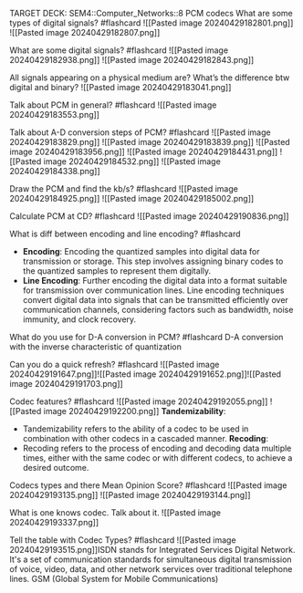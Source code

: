 TARGET DECK: SEM4::Computer_Networks::8 PCM codecs
What are some types of digital signals? #flashcard 
![[Pasted image 20240429182801.png]]
![[Pasted image 20240429182807.png]]
<!--ID: 1714408180725-->


What are some digital signals? #flashcard 
![[Pasted image 20240429182938.png]]
![[Pasted image 20240429182843.png]]
<!--ID: 1714408180731-->


All signals appearing on a physical medium are?
What’s the difference btw digital and binary?
![[Pasted image 20240429183041.png]]

Talk about PCM in general? #flashcard 
![[Pasted image 20240429183553.png]]
<!--ID: 1714408556437-->


Talk about A-D conversion steps of PCM? #flashcard 
![[Pasted image 20240429183829.png]]
![[Pasted image 20240429183839.png]]
![[Pasted image 20240429183956.png]]
![[Pasted image 20240429184431.png]]
![[Pasted image 20240429184532.png]]
![[Pasted image 20240429184338.png]]
<!--ID: 1714408736577-->

Draw the PCM and find the kb/s? #flashcard 
![[Pasted image 20240429184925.png]]
![[Pasted image 20240429185002.png]]
<!--ID: 1714410914926-->


Calculate PCM at CD? #flashcard 
![[Pasted image 20240429190836.png]]
<!--ID: 1714410914932-->



What is diff between encoding and line encoding? #flashcard 
- **Encoding**: Encoding the quantized samples into digital data for transmission or storage. This step involves assigning binary codes to the quantized samples to represent them digitally.
- **Line Encoding**: Further encoding the digital data into a format suitable for transmission over communication lines. Line encoding techniques convert digital data into signals that can be transmitted efficiently over communication channels, considering factors such as bandwidth, noise immunity, and clock recovery.
<!--ID: 1714410914936-->


What do you use for D-A conversion in PCM? #flashcard 
D-A conversion with the inverse characteristic of quantization
<!--ID: 1714410948333-->


Can you do a quick refresh? #flashcard 
![[Pasted image 20240429191647.png]]![[Pasted image 20240429191652.png]]![[Pasted image 20240429191703.png]]
<!--ID: 1714411035076-->


Codec features? #flashcard 
![[Pasted image 20240429192055.png]]
![[Pasted image 20240429192200.png]]
**Tandemizability**:
- Tandemizability refers to the ability of a codec to be used in combination with other codecs in a cascaded manner.
**Recoding**:
- Recoding refers to the process of encoding and decoding data multiple times, either with the same codec or with different codecs, to achieve a desired outcome.
<!--ID: 1714412433158-->


Codecs types and there Mean Opinion Score? #flashcard 
![[Pasted image 20240429193135.png]]
![[Pasted image 20240429193144.png]]
<!--ID: 1714412433164-->


What is one knows codec. Talk about it.
![[Pasted image 20240429193337.png]]


Tell the table with Codec Types? #flashcard 
![[Pasted image 20240429193515.png]]ISDN stands for Integrated Services Digital Network. It's a set of communication standards for simultaneous digital transmission of voice, video, data, and other network services over traditional telephone lines.
GSM (Global System for Mobile Communications)
<!--ID: 1714412433169-->

